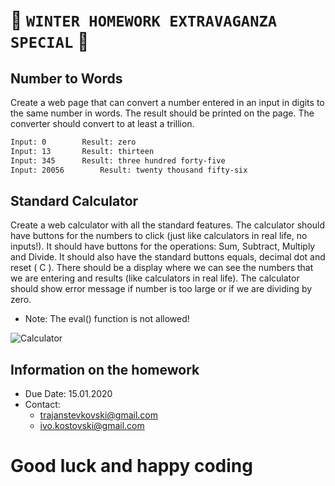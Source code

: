 # &#x1F384;[](https://placehold.it/15/f03c15/000000?text=+) `WINTER HOMEWORK EXTRAVAGANZA SPECIAL` &#x1F384; [](https://placehold.it/15/f03c15/000000?text=+)

##  Number to Words

Create a web page that can convert a number entered in an input in digits to the same number in words. The result should be printed on the page. The converter should convert to at least a trillion. 

```sh
Input: 0		Result: zero
Input: 13		Result: thirteen 	
Input: 345		Result: three hundred forty-five
Input: 20056	    Result: twenty thousand fifty-six
```

## Standard Calculator

Create a web calculator with all the standard features. The calculator should have buttons for the numbers to click (just like calculators in real life, no inputs!). It should have buttons for the operations: Sum, Subtract, Multiply and Divide. It should also have the standard buttons equals, decimal dot and reset ( C ). There should be a display where we can see the numbers that we are entering and results (like calculators in real life). The calculator should show error message if number is too large or if we are dividing by zero.

 * Note: The eval() function is not allowed!
 
 ![Calculator](https://thumbs.gfycat.com/WholeTartIberianchiffchaff-size_restricted.gif)

## Information on the homework

* Due Date: 	15.01.2020
* Contact: 
    * trajanstevkovski@gmail.com
    * ivo.kostovski@gmail.com

# Good luck and happy coding